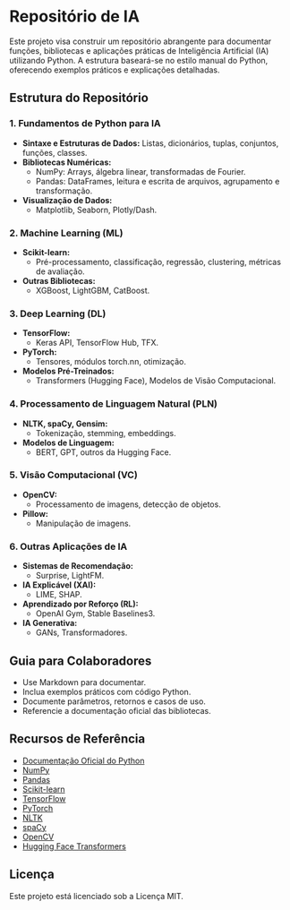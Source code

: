 # Repositório de IA

Este projeto visa construir um repositório abrangente para documentar funções, bibliotecas e aplicações práticas de Inteligência Artificial (IA) utilizando Python. A estrutura baseará-se no estilo manual do Python, oferecendo exemplos práticos e explicações detalhadas.

## Estrutura do Repositório

### 1. Fundamentos de Python para IA
- **Sintaxe e Estruturas de Dados:** Listas, dicionários, tuplas, conjuntos, funções, classes.
- **Bibliotecas Numéricas:**
  - NumPy: Arrays, álgebra linear, transformadas de Fourier.
  - Pandas: DataFrames, leitura e escrita de arquivos, agrupamento e transformação.
- **Visualização de Dados:**
  - Matplotlib, Seaborn, Plotly/Dash.

### 2. Machine Learning (ML)
- **Scikit-learn:**
  - Pré-processamento, classificação, regressão, clustering, métricas de avaliação.
- **Outras Bibliotecas:**
  - XGBoost, LightGBM, CatBoost.

### 3. Deep Learning (DL)
- **TensorFlow:**
  - Keras API, TensorFlow Hub, TFX.
- **PyTorch:**
  - Tensores, módulos torch.nn, otimização.
- **Modelos Pré-Treinados:**
  - Transformers (Hugging Face), Modelos de Visão Computacional.

### 4. Processamento de Linguagem Natural (PLN)
- **NLTK, spaCy, Gensim:**
  - Tokenização, stemming, embeddings.
- **Modelos de Linguagem:**
  - BERT, GPT, outros da Hugging Face.

### 5. Visão Computacional (VC)
- **OpenCV:**
  - Processamento de imagens, detecção de objetos.
- **Pillow:**
  - Manipulação de imagens.

### 6. Outras Aplicações de IA
- **Sistemas de Recomendação:**
  - Surprise, LightFM.
- **IA Explicável (XAI):**
  - LIME, SHAP.
- **Aprendizado por Reforço (RL):**
  - OpenAI Gym, Stable Baselines3.
- **IA Generativa:**
  - GANs, Transformadores.

## Guia para Colaboradores
- Use Markdown para documentar.
- Inclua exemplos práticos com código Python.
- Documente parâmetros, retornos e casos de uso.
- Referencie a documentação oficial das bibliotecas.

## Recursos de Referência
- [Documentação Oficial do Python](https://docs.python.org/)
- [NumPy](https://numpy.org/doc/)
- [Pandas](https://pandas.pydata.org/pandas-docs/stable/)
- [Scikit-learn](https://scikit-learn.org/stable/documentation.html)
- [TensorFlow](https://www.tensorflow.org/api_docs/python)
- [PyTorch](https://pytorch.org/docs/stable/index.html)
- [NLTK](https://www.nltk.org/)
- [spaCy](https://spacy.io/usage)
- [OpenCV](https://docs.opencv.org/)
- [Hugging Face Transformers](https://huggingface.co/docs/transformers/)

## Licença
Este projeto está licenciado sob a Licença MIT.
